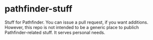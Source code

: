 # pathfinder-stuff

Stuff for Pathfinder.  You can issue a pull request, if you want
additions.  However, this repo is not intended to be a generic place
to publich Pathfinder-related stuff.  It serves personal needs.
